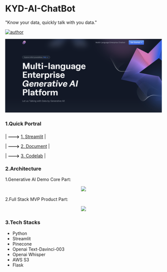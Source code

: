 # KYD-AI-ChatBot
"Know your data, quickly talk with you data."



[![author](https://img.shields.io/badge/Author-Rayden_Xu-blue.svg)](https://www.linkedin.com/in/rundong-xu-269012230/) 

<div align=center>
<img src="src/Landing_page.jpg" width="900px">
</div>



### 1.Quick Portral
### 
| **--->** [1. Streamlit](https://rayden-xu-multilingual-intelligent-enterprise-ai-welcome-vz5mt8.streamlit.app/Specialist) |

| **--->** [2. Document](https://docs.google.com/document/d/1QKzW3KQQw7v8-cM_Gu5kstDvxLFp6MEoBYXbJBaexhk/edit?resourcekey=0-tYPhV-aStrxToHWUlHO0kw#) |

| **--->** [3. Codelab](https://codelabs-preview.appspot.com/?file_id=1QKzW3KQQw7v8-cM_Gu5kstDvxLFp6MEoBYXbJBaexhk#0) |


### 2.Architecture

1.Generative AI Demo Core Part:
<div align=center>
<img src="src/Final Project (2).jpg" width="750px">
</div>

2.Full Stack MVP Product Part:
<div align=center>
<img src="src/Final Project (2).jpg" width="750px">
</div>

### 3.Tech Stacks
- Python
- Streamlit
- Pinecone
- Openai Text-Davinci-003
- Openai Whisper
- AWS S3
- Flask
